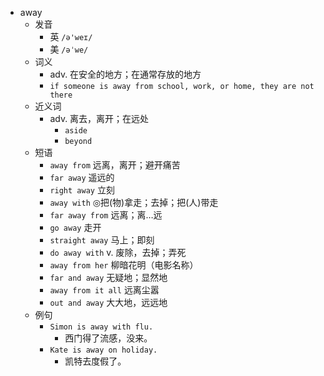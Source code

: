 - away
  - 发音
    - 英 `/ə'weɪ/`
    - 美 `/əˈwe/`
  - 词义
    - adv. 在安全的地方；在通常存放的地方
    - `if someone is away from school, work, or home, they are not there`
  - 近义词
    - adv. 离去，离开；在远处
      - `aside`
      - `beyond`
  - 短语
    - `away from` 远离，离开；避开痛苦 
    - `far away` 遥远的 
    - `right away` 立刻 
    - `away with` ◎把(物)拿走；去掉；把(人)带走 
    - `far away from` 远离；离…远 
    - `go away` 走开 
    - `straight away` 马上；即刻 
    - `do away with` v. 废除，去掉；弄死 
    - `away from her` 柳暗花明（电影名称） 
    - `far and away` 无疑地；显然地 
    - `away from it all` 远离尘嚣 
    - `out and away` 大大地，远远地 
  - 例句
    - `Simon is away with flu.`
      - 西门得了流感，没来。
    - `Kate is away on holiday.`
      - 凯特去度假了。

